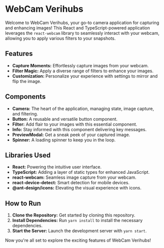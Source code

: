 # WebCam Verihubs

Welcome to WebCam Verihubs, your go-to camera application for capturing and enhancing images! This React and TypeScript-powered application leverages the `react-webcam` library to seamlessly interact with your webcam, allowing you to apply various filters to your snapshots.

## Features

- **Capture Moments:** Effortlessly capture images from your webcam.
- **Filter Magic:** Apply a diverse range of filters to enhance your images.
- **Customization:** Personalize your experience with settings to mirror and flip the image.

## Components

- **Camera:** The heart of the application, managing state, image capture, and filtering.
- **Button:** A reusable and versatile button component.
- **Filter:** Add flair to your images with this essential component.
- **Info:** Stay informed with this component delivering key messages.
- **PreviewModal:** Get a sneak peek of your captured image.
- **Spinner:** A loading spinner to keep you in the loop.

## Libraries Used

- **React:** Powering the intuitive user interface.
- **TypeScript:** Adding a layer of static types for enhanced JavaScript.
- **react-webcam:** Seamless image capture from your webcam.
- **react-device-detect:** Smart detection for mobile devices.
- **@ant-design/icons:** Elevating the visual experience with icons.

## How to Run

1. **Clone the Repository:** Get started by cloning this repository.
2. **Install Dependencies:** Run `yarn install` to install the necessary dependencies.
3. **Start the Server:** Launch the development server with `yarn start`.

Now you're all set to explore the exciting features of WebCam Verihubs!
